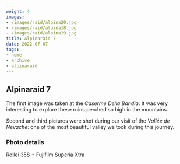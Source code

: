 ```yaml
---
weight: 4
images:
- /images/raid/alpina20.jpg
- /images/raid/alpina18.jpg
- /images/raid/alpina19.jpg
title: Alpinaraid 7
date: 2022-07-07
tags:
- home
- archive
- alpinaraid
---
```


## Alpinaraid 7

The first image was taken at the <i>Caserme Della Bandia</i>. It was very interesting to explore these ruins perched so high in the mountains.

Second and third pictures were shot during our visit of the <i>Vallée de Névache</i>: one of the most beautiful valley we took during this journey.

### Photo details

Rollei 35S + Fujifilm Superia Xtra